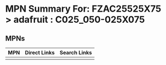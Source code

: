 



# MPN Summary For: FZAC25525X75 > adafruit : C025_050-025X075

## MPNs
  

|MPN|Direct Links|Search Links|
| :--- | :--- | :--- |
||||
